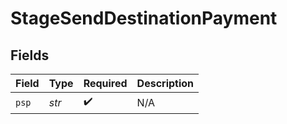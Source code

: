 # StageSendDestinationPayment


## Fields

| Field              | Type               | Required           | Description        |
| ------------------ | ------------------ | ------------------ | ------------------ |
| `psp`              | *str*              | :heavy_check_mark: | N/A                |